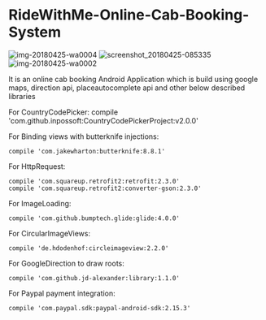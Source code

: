 # RideWithMe-Online-Cab-Booking-System

![img-20180425-wa0004](https://user-images.githubusercontent.com/26765921/41433521-d750051a-7036-11e8-9ca5-61709df36ed2.jpg)
![screenshot_20180425-085335](https://user-images.githubusercontent.com/26765921/41433537-e8b7a0e2-7036-11e8-9fa2-ebbb3549dfe1.png)
![img-20180425-wa0002](https://user-images.githubusercontent.com/26765921/41433655-369dfa2c-7037-11e8-8d18-e1a67ed659a1.jpg)


It is an online cab booking Android Application which is build using google maps, direction api, placeautocomplete api and other below described libraries

For CountryCodePicker:
    compile 'com.github.inpossoft:CountryCodePickerProject:v2.0.0'

For Binding views with butterknife injections:

    compile 'com.jakewharton:butterknife:8.8.1'
    
For HttpRequest:

    compile 'com.squareup.retrofit2:retrofit:2.3.0'
    compile 'com.squareup.retrofit2:converter-gson:2.3.0'
    
For ImageLoading:

    compile 'com.github.bumptech.glide:glide:4.0.0'
    
For CircularImageViews:

    compile 'de.hdodenhof:circleimageview:2.2.0'
    
For GoogleDirection to draw roots:

    compile 'com.github.jd-alexander:library:1.1.0'
    
For Paypal payment integration:

    compile 'com.paypal.sdk:paypal-android-sdk:2.15.3'
